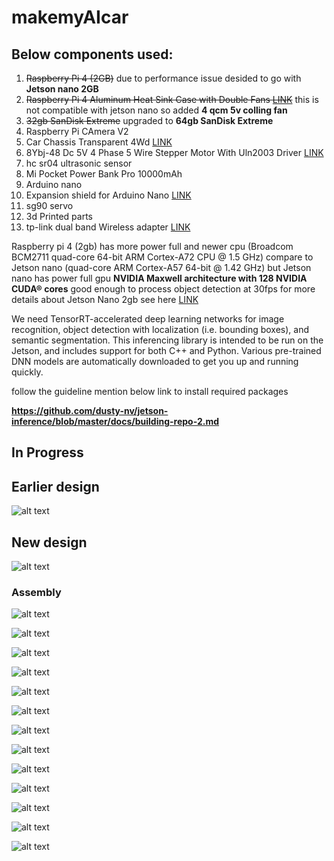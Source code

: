 # makemyAIcar

## Below components used:
1. <del>Raspberry Pi 4 (2GB)</del> due to performance issue desided to go with **Jetson nano 2GB**
2. <del>Raspberry Pi 4 Aluminum Heat Sink Case with Double Fans  [LINK](https://www.amazon.in/REES52-Raspberry-Armor-Aluminium-Heatsink/dp/B07X5XXKTZ/ref=sr_1_1?dchild=1&keywords=Raspberry+Pi+4+Aluminum+Heat+Sink+Case&qid=1620661429&sr=8-1)</del> this is not compatible with jetson nano so added **4 qcm 5v colling fan**
3. <del>32gb SanDisk Extreme</del> upgraded to **64gb SanDisk Extreme** 
5. Raspberry Pi CAmera V2
6. Car Chassis Transparent 4Wd  [LINK](https://www.amazon.in/gp/product/B01MT9Z9QB/ref=ppx_yo_dt_b_asin_title_o01_s00?ie=UTF8&psc=1) 
7. 8Ybj-48 Dc 5V 4 Phase 5 Wire Stepper Motor With Uln2003 Driver  [LINK](https://www.amazon.in/gp/product/B072T8QT62/ref=ppx_yo_dt_b_asin_title_o09_s00?ie=UTF8&psc=1)
8. hc sr04 ultrasonic sensor
9. Mi Pocket Power Bank Pro 10000mAh 
10. Arduino nano
11. Expansion shield for Arduino Nano  [LINK](https://www.amazon.in/Robodo-Electronics-AR28-Expansion-Arduino/dp/B0787JNN4S/ref=sr_1_2?dchild=1&keywords=Expansion+shield+for+Arduino+Nano&qid=1620661683&sr=8-2)
12. sg90 servo
13. 3d Printed parts
14. tp-link dual band Wireless adapter [LINK](https://www.amazon.in/TP-Link-Archer-T2U-Wireless-Adapter/dp/B00K11UIV4)

Raspberry pi 4 (2gb) has more power full and newer cpu (Broadcom BCM2711 quad-core 64-bit ARM Cortex-A72 CPU @ 1.5 GHz) compare to Jetson nano (quad-core ARM Cortex-A57 64-bit @ 1.42 GHz) but Jetson nano has power full gpu **NVIDIA Maxwell architecture with 128 NVIDIA CUDA® cores** good enough to process object detection at 30fps
for more details about Jetson Nano 2gb see here [LINK](https://developer.nvidia.com/embedded/jetson-nano-2gb-developer-kit)

We need TensorRT-accelerated deep learning networks for image recognition, object detection with localization (i.e. bounding boxes), and semantic segmentation. This inferencing library is intended to be run on the Jetson, and includes support for both C++ and Python. Various pre-trained DNN models are automatically downloaded to get you up and running quickly. 

follow the guideline mention below link to install required packages

**https://github.com/dusty-nv/jetson-inference/blob/master/docs/building-repo-2.md**

## **In Progress**

## **Earlier design**
![alt text](https://github.com/niladridmgit/makemyAIcar/blob/main/images/makemyAIcar_1.jpg)

## **New design**
![alt text](https://github.com/niladridmgit/makemyAIcar/blob/main/images/jetson_nano_build_bench_test4.jpg)

### **Assembly**
![alt text](https://github.com/niladridmgit/makemyAIcar/blob/main/images/Assembly.png)

![alt text](https://github.com/niladridmgit/makemyAIcar/blob/main/images/jetson_nano_2gb.jpg)

![alt text](https://github.com/niladridmgit/makemyAIcar/blob/main/images/jetson_nano_build_bench_test4.jpg)

![alt text](https://github.com/niladridmgit/makemyAIcar/blob/main/images/jetson_nano_build_Top_view.jpg)

![alt text](https://github.com/niladridmgit/makemyAIcar/blob/main/images/jetson_nano_build_Bottom_view.jpg)

![alt text](https://github.com/niladridmgit/makemyAIcar/blob/main/images/3d_printed_stepper_mount_1.jpg)

![alt text](https://github.com/niladridmgit/makemyAIcar/blob/main/images/free_wheel.jpg)

![alt text](https://github.com/niladridmgit/makemyAIcar/blob/main/images/3p_printed_RPI_CAM_V2_mount1.png)

![alt text](https://github.com/niladridmgit/makemyAIcar/blob/main/images/3p_printed_RPI_CAM_V2_mount2.png)

![alt text](https://github.com/niladridmgit/makemyAIcar/blob/main/images/3p_printed_RPI_CAM_V2_mount3.png)

![alt text](https://github.com/niladridmgit/makemyAIcar/blob/main/images/3p_printed_RPI_CAM_V2_mount4.png)

![alt text](https://github.com/niladridmgit/makemyAIcar/blob/main/images/jetson_nano_build_bench_test3.jpg)

![alt text](https://github.com/niladridmgit/makemyAIcar/blob/main/images/jetson_nano_build_bench_test1.jpg)

